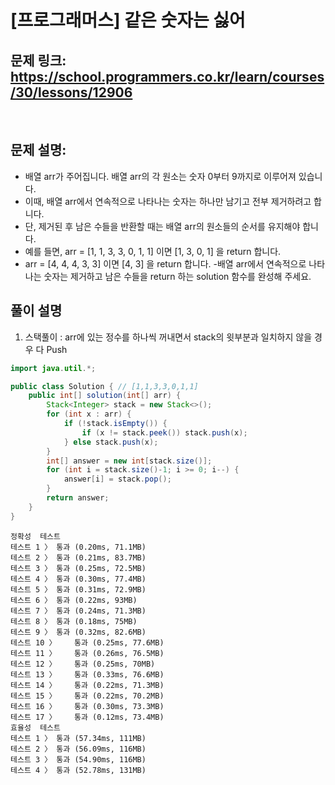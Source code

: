 # [프로그래머스] 같은 숫자는 싫어

## 문제 링크: https://school.programmers.co.kr/learn/courses/30/lessons/12906
<br/>

## 문제 설명:

- 배열 arr가 주어집니다. 배열 arr의 각 원소는 숫자 0부터 9까지로 이루어져 있습니다. 
- 이때, 배열 arr에서 연속적으로 나타나는 숫자는 하나만 남기고 전부 제거하려고 합니다. 
- 단, 제거된 후 남은 수들을 반환할 때는 배열 arr의 원소들의 순서를 유지해야 합니다.
- 예를 들면, arr = [1, 1, 3, 3, 0, 1, 1] 이면 [1, 3, 0, 1] 을 return 합니다.
- arr = [4, 4, 4, 3, 3] 이면 [4, 3] 을 return 합니다.
-배열 arr에서 연속적으로 나타나는 숫자는 제거하고 남은 수들을 return 하는 solution 함수를 완성해 주세요.

## 풀이 설명
1. 스택풀이 : arr에 있는 정수를 하나씩 꺼내면서 stack의 윗부분과 일치하지 않을 경우 다 Push

```java
import java.util.*;

public class Solution { // [1,1,3,3,0,1,1]
    public int[] solution(int[] arr) {
        Stack<Integer> stack = new Stack<>();
        for (int x : arr) {
            if (!stack.isEmpty()) {
                if (x != stack.peek()) stack.push(x);
            } else stack.push(x);
        }
        int[] answer = new int[stack.size()];
        for (int i = stack.size()-1; i >= 0; i--) {
            answer[i] = stack.pop();
        }
        return answer;
    }
}
```
```text
정확성  테스트
테스트 1 〉	통과 (0.20ms, 71.1MB)
테스트 2 〉	통과 (0.21ms, 83.7MB)
테스트 3 〉	통과 (0.25ms, 72.5MB)
테스트 4 〉	통과 (0.30ms, 77.4MB)
테스트 5 〉	통과 (0.31ms, 72.9MB)
테스트 6 〉	통과 (0.22ms, 93MB)
테스트 7 〉	통과 (0.24ms, 71.3MB)
테스트 8 〉	통과 (0.18ms, 75MB)
테스트 9 〉	통과 (0.32ms, 82.6MB)
테스트 10 〉	통과 (0.25ms, 77.6MB)
테스트 11 〉	통과 (0.26ms, 76.5MB)
테스트 12 〉	통과 (0.25ms, 70MB)
테스트 13 〉	통과 (0.33ms, 76.6MB)
테스트 14 〉	통과 (0.22ms, 71.3MB)
테스트 15 〉	통과 (0.22ms, 70.2MB)
테스트 16 〉	통과 (0.30ms, 73.3MB)
테스트 17 〉	통과 (0.12ms, 73.4MB)
효율성  테스트
테스트 1 〉	통과 (57.34ms, 111MB)
테스트 2 〉	통과 (56.09ms, 116MB)
테스트 3 〉	통과 (54.90ms, 116MB)
테스트 4 〉	통과 (52.78ms, 131MB)
```